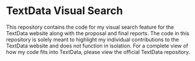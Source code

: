 # TextData Visual Search

This repository contains the code for my visual search feature for the TextData website along with the proposal and final reports. The code in this repository is solely meant to highlight my individual contributions to the TextData website and does not function in isolation. For a complete view of how my code fits into TextData, please view the official TextData repository.
